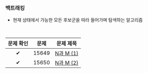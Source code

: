 ### 백트래킹
- 현재 상태에서 가능한 모든 후보군을 따라 들어가며 탐색하는 알고리즘

</br>

| 문제 확인 | 문제 | 문제 제목 |
| :--: | :--: | :--: |
| ✔ | 15649 | [N과 M (1)](https://www.acmicpc.net/problem/15649) |
| ✔ | 15650 | [N과 M (2)](https://www.acmicpc.net/problem/15650) |
